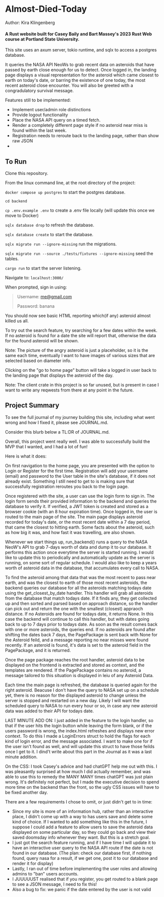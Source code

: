 # Almost-Died-Today

Author: Kira Klingenberg

#### A Rust website built for Casey Baily and Bart Massey's 2023 Rust Web course at Portland State University.

This site uses an axum server, tokio runtime, and sqlx to access a postgres database.

It queries the NASA API NeoWs to grab recent data on asteroids that have passed by earth close enough for us to detect.
Once logged in, the landing page displays a visual representation for the asteroid which came closest to earth on today's date, or barring the existence of one today, the most recent asteroid close encounter.
You will also be greeted with a congradulatory survival message.  


Features still to be implemented:

- Implement user/admin role distinctions
- Provide logout functionality
- Place the NASA API query on a timed fetch.
- Render a completely different page style if no asteroid near miss is found within the last week.
- Registration needs to reroute back to the landing page, rather than show raw JSON
-


## To Run

Clone this repository.

From the linux command line, at the root directory of the project:

```docker compose up postgres```  to start the postgres database.

```cd backend```

```cp .env.example .env```  to create a .env file locally (will update this once we move to Docker)

```sqlx database drop``` to refresh the database.

```sqlx database create``` to start the database.

```sqlx migrate run --ignore-missing``` run the migrations.

```sqlx migrate run --source ./tests/fixtures --ignore-missing``` seed the tables.

```cargo run``` to start the server listening.

Navigate to: ```localhost:3000/```

When prompted, sign in using:

>Username: me@gmail.com
> 
>Password: banana

You should now see basic HTML reporting which(if any) asteroid almost killed us all.

To try out the search feature, try searching for a few dates within the week. 
If no asteroid is found for a date the site will report that, otherwise the data for the found asteroid will be shown.

Note: The picture of the angry asteroid is just a placeholder, so it is the same each time, eventually I want to have images of various sizes that are selected based on diameter info.

Clicking on the "go to home page" button will take a logged in user back to the landing page that displays the asteroid of the day.

Note: The client crate in this project is so far unused, but is present in case I want to write any reqwests from there at any point in the future.

## Project Summary

To see the full journal of my journey building this site, including what went wrong and how I fixed it, please see JOURNAL.md.

Consider this blurb below a TL:DR of JOURNAL.md. 

Overall, this project went really well. I was able to successfully build the MVP that I wanted, and I had a lot of fun! 

Here is what it does: 

On first navigation to the home page, you are presented with the option to Login or Register for the first time.
Registration will add your username (email) and password to the User table in the site's database, if it does not already exist.
Something I still need to get to is making sure that successfully registration reroutes you back to the login page.

Once registered with the site, a user can use the login form to sign in.
The login form sends their provided information to the backend and queries the database to verify it.
If verified, a JWT token is created and stored as a browser cookie (with an 8 hour expiration time).
Once logged in, the user is routed to the main page of the site.
The main page displays asteroid recorded for today's date, or the most recent date within a 7 day period, that came the closest to hitting earth.
Some facts about the asteroid, such as how big it was, and how fast it was travelling, are also shown.

Whenever we start things up, run_backend() runs a query to the NASA NeoW's API to grab 7-days worth of data and dump it to our database.
It performs this action once everytime the server is started running.
I would like to update this to periodically and automatically update as the server is running, on some sort of regular schedule.
I would also like to keep a years worth of asteroid data in the database, that accumulates every call to NASA.

To find the asteroid among that data that was the most recent to pass near earth, and was the closest to earth of those most recent asteroids, 
the backend queries our database for all the asteroids matching todays date using the get_closest_by_date handler.
This handler will grab all asteroids from the database that match todays date. 
If it finds any, they get collected up and then sorted and parsed based on approach distance, so the handler can pick out and return the one with the smallest (closest) appraoch distance.
If no Asteroids are found for todays date, it returns None.
In this case the backend will continue to call this handler, but with dates going back to up to 7 days prior to todays date.
As soon as the result comes back with one or more asteroids, the queries end.
If no asteroids are found after shifting the dates back 7 days, the PagePackage is sent back with None for the Asteroid feild, and a message reporting no near misses were found recently.
If an asteroid is found, it's data is set to the asteroid field in the PagePackage, and it is returned.

Once the page package reaches the root handler, asteroid data to be displayed on the frontend is extracted and stored as context, and the templates are rendered.
If the PagePackage contains no asteroid, a message tailored to this situation is displayed in leiu of any Asteroid Data.

Each time the main page is refreshed, the database is queried again for the right asteroid.
Beacuse I don't have the query to NASA set up on a schedule yet, there is no reason for the displayed asteroid to change unless the server is stopped and restarted on a new day.
Likely I will want the scheduled query to NASA to run every hour or so, in case any new asteroid data was added to their API for todays date.

LAST MINUTE ADD ON: I just added in the feature to the login handler, so that if the user hits the login button while leaving the form blank, or if the users password is wrong, the index.html refreshes and displays new error context.
To do this I made a LoginErrors struct to hold the flags for each kind of login error, and the message associated. 
I want to make one for if the user isn't found as well, and will update this struct to have those feilds once I get to it.
I dind't write about this part in the Journal as it was a last minute addition.

On the CSS: I took Casey's advice and had chatGPT help me out with this. 
I was pleasantly surprised at how much I did actually remember, and was able to use this to remedy the MANY MANY times chatGPT was just plain wrong.
It's definitely not perfect, but I made the executive decision to spend more time on the backend than the front, so the ugly CSS issues will have to be fixed another day.

There are a few requirements I chose to omit, or just didn't get to in time:

- Since my site is more of an information hub, rather than an interactive place, I didn't come up with a way to has users save and delete some kind of choice.
If I wanted to add something like this in the future, I suppose I could add a feature to allow users to save the asteroid data displayed on some particular day, so they could go back and view their saved doomsday info whenever they want. But this is a stretch goal.
- I just got the search feature running, and if I have time I will update it to have an interactive user query to the NASA API route if the date is not found in our database.
  (The plan: check our database first, if nothing found, query nasa for a result, if we get one, post it to our database and render it for display)
- Lastly, I ran out of time before implementing the user roles and allowing admins to "ban" users accounts.
- I JUUUUUST realised that if you register, you get routed to a blank page to see a JSON message, I need to fix this!
- Also a bug to fix: we panic if the date entered by the user is not valid


